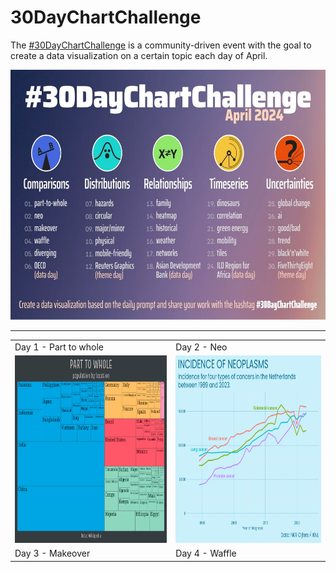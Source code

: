 # 30DayChartChallenge

The [#30DayChartChallenge](https://30daychartchallenge.org/) is a community-driven event with the goal to create a data visualization on a certain topic each day of April.

<img src="./resources/tdcc_2024.jpg" width=1000 height=400>

----

<table>
  <tr>
    <td>Day 1 - Part to whole</td>
    <td>Day 2 - Neo</td>
  </tr>
  <tr>
    <td><img src="./2024/R/01_part-to-whole.png" width=400 height=300></td>
    <td><img src="./2024/R/02_neo.png" width=400 height=300></td>
  </tr>
    <tr>
    <td>Day 3 - Makeover</td>
    <td>Day 4 - Waffle</td>
  </tr>
</table>
